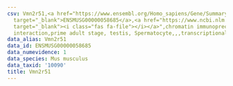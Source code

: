 ```yaml
---
csv: Vmn2r51,<a href="https://www.ensembl.org/Homo_sapiens/Gene/Summary?db=core;g=ENSMUSG00000058685"
  target="_blank">ENSMUSG00000058685</a>,<a href="https://www.ncbi.nlm.nih.gov/pubmed/25450459"
  target="_blank"><i class="fas fa-file"></i></a>",chromatin immunoprecipitation assay,direct
  interaction,prime adult stage, testis, Spermatocyte,,,transcriptional regulation,
data_alias: Vmn2r51
data_id: ENSMUSG00000058685
data_numevidence: 1
data_species: Mus musculus
data_taxid: '10090'
title: Vmn2r51
---
```

